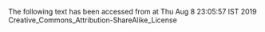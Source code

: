 The following text has been accessed from at Thu Aug 8 23:05:57 IST 2019
Creative_Commons_Attribution-ShareAlike_License
